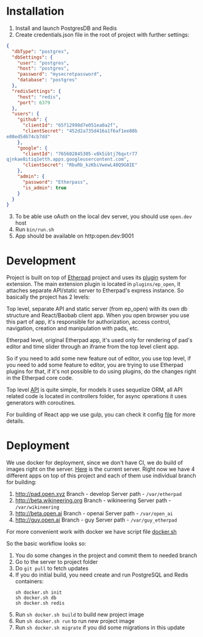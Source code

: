 # Installation

1. Install and launch PostgresDB and Redis
2. Create credentials.json file in the root of project with further settings:

```json
{
  "dbType": "postgres",
  "dbSettings": {
    "user": "postgres",
    "host": "postgres",
    "password": "mysecretpassword",
    "database": "postgres"
  },
  "redisSettings": {
    "host": "redis",
    "port": 6379
  },
  "users": {
    "github": {
      "clientId": "65f12998d7e051ea0a2f",
      "clientSecret": "452d2a735d416a1f6af1ee80b
e08ed5d674cb7dd"
    },
    "google": {
      "clientId": "765602845305-v8k5ibtj76qvtr77
qjnkae8itiq1etth.apps.googleusercontent.com",
      "clientSecret": "RbuRb_kzKbiVwewL48Q9G8IE"
    },
    "admin": {
      "password": "Etherpass",
      "is_admin": true
    }
  }
}
```

3. To be able use oAuth on the local dev server, you should use `open.dev` host
4. Run `bin/run.sh`
5. App should be available on http:open.dev:9001


# Development

Project is built on top of [Etherpad](https://github.com/ether/etherpad-lite) project and uses its [plugin](https://github.com/Weco/etherpad-lite/blob/develop/doc/plugins.md) system for extension. The main extension plugin is located in `plugins/ep_open`, it attaches separate API/static server to Etherpad's express instance. So basically the project has 2 levels:

Top level, separate API and static server (from ep_open) with its own db structure and React/Baobab client app. When you open browser you use this part of app, it's responsible for authorization, access control, navigation, creation and manipulation with pads, etc.

Etherpad level, original Etherpad app, it's used only for rendering of pad's editor and time slider through an iframe from the top level client app.

So if you need to add some new feature out of editor, you use top level, if you need to add some feature to editor, you are trying to use Etherpad plugins for that, if it's not possible to do using plugins, do the changes right in the Etherpad core code.

Top level [API](https://github.com/Weco/etherpad-lite/tree/develop/plugins/ep_open/api) is quite simple, for models it uses sequelize ORM, all API related code is located in controllers folder, for async operations it uses generators with coroutines.

For building of React app we use gulp, you can check it config [file](https://github.com/Weco/etherpad-lite/blob/develop/plugins/ep_open/gulpfile.js) for more details.

# Deployment

We use docker for deployment, since we don't have CI, we do build of images right on the server. [Here](https://console.cloud.google.com/compute/instancesDetail/zones/europe-west1-c/instances/open?project=cool-plasma-778&graph=GCE_CPU&duration=PT1H) is the current server. Right now we have 4 different apps on top of this project and each of them use individual branch for building:

1. http://pad.open.xyz
Branch - develop
Server path - `/var/etherpad`
2. http://beta.wikineering.org
Branch - wikineering
Server path - `/var/wikineering`
3. http://beta.open.ai
Branch - openai
Server path - `/var/open_ai`
4. http://guy.open.ai
Branch - guy
Server path - `/var/guy_etherpad`

For more convenient work with docker we have script file [docker.sh](https://github.com/Weco/etherpad-lite/blob/develop/docker.sh)

So the basic workflow looks so:

1. You do some changes in the project and commit them to needed branch
2. Go to the server to project folder
3. Do `git pull` to fetch updates
4. If you do initial build, you need create and run PostgreSQL and Redis containers:
    ```
    sh docker.sh init
    sh docker.sh db
    sh docker.sh redis
    ```
5. Run `sh docker.sh build` to build new project image
6. Run `sh docker.sh run` to run new project image
7. Run `sh docker.sh migrate` if you did some migrations in this update

